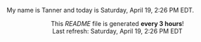 My name is Tanner and today is Saturday, April 19, 2:26 PM EDT.

<p align="center">This <i>README</i> file is generated <b>every 3 hours</b>!</br>Last refresh: Saturday, April 19, 2:26 PM EDT<br /></p>
